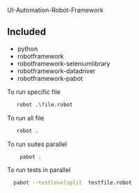 UI-Automation-Robot-Framework

## Included
* python
* robotframework
* robotframework-seleniumlibrary
* robotframework-datadriver
* robotframework-pabot

To run specific file 

```bash
   robot .\file.robot 
```

To run all file 

```bash
   robot .
```

To run suites parallel

```bash
    pabot .
```

To run tests in parallel

```bash
  pabot --testlevelsplit  testfile.robot
```
